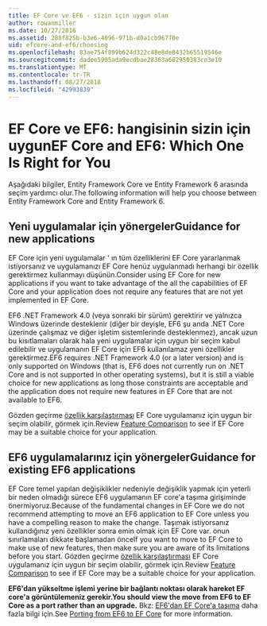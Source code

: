 ```yaml
---
title: EF Core ve EF6 - sizin için uygun olan
author: rowanmiller
ms.date: 10/27/2016
ms.assetid: 288f825b-b3e6-4096-971b-d0a1cb96770e
uid: efcore-and-ef6/choosing
ms.openlocfilehash: 83ae754f899b624d322c48e8de8432b65519546e
ms.sourcegitcommit: dadee5905ada9ecdbae28363a682950383ce3e10
ms.translationtype: MT
ms.contentlocale: tr-TR
ms.lasthandoff: 08/27/2018
ms.locfileid: "42993839"
---
```

# <a name="ef-core-and-ef6-which-one-is-right-for-you"></a><span data-ttu-id="13c22-102">EF Core ve EF6: hangisinin sizin için uygun</span><span class="sxs-lookup"><span data-stu-id="13c22-102">EF Core and EF6: Which One Is Right for You</span></span>

<span data-ttu-id="13c22-103">Aşağıdaki bilgiler, Entity Framework Core ve Entity Framework 6 arasında seçim yardımcı olur.</span><span class="sxs-lookup"><span data-stu-id="13c22-103">The following information will help you choose between Entity Framework Core and Entity Framework 6.</span></span>

## <a name="guidance-for-new-applications"></a><span data-ttu-id="13c22-104">Yeni uygulamalar için yönergeler</span><span class="sxs-lookup"><span data-stu-id="13c22-104">Guidance for new applications</span></span>

<span data-ttu-id="13c22-105">EF Core için yeni uygulamalar ' ın tüm özelliklerini EF Core yararlanmak istiyorsanız ve uygulamanızı EF Core henüz uygulanmadı herhangi bir özellik gerektirmez kullanmayı düşünün.</span><span class="sxs-lookup"><span data-stu-id="13c22-105">Consider using EF Core for new applications if you want to take advantage of the all the capabilities of EF Core and your application does not require any features that are not yet implemented in EF Core.</span></span>

<span data-ttu-id="13c22-106">EF6 .NET Framework 4.0 (veya sonraki bir sürüm) gerektirir ve yalnızca Windows üzerinde desteklenir (diğer bir deyişle, EF6 şu anda .NET Core üzerinde çalışmaz ve diğer işletim sistemlerinde desteklenmez), ancak uzun bu kısıtlamaları olarak hala yeni uygulamalar için uygun bir seçim kabul edilebilir ve uygulamanın EF Core için EF6 kullanılamaz yeni özellikler gerektirmez.</span><span class="sxs-lookup"><span data-stu-id="13c22-106">EF6 requires .NET Framework 4.0 (or a later version) and is only supported on Windows (that is, EF6 does not currently run on .NET Core and is not supported in other operating systems), but it is still a viable choice for new applications as long those constraints are acceptable and the application does not require new features in EF Core that are not available to EF6.</span></span>

<span data-ttu-id="13c22-107">Gözden geçirme [özellik karşılaştırması](features.md) EF Core uygulamanız için uygun bir seçim olabilir, görmek için.</span><span class="sxs-lookup"><span data-stu-id="13c22-107">Review [Feature Comparison](features.md) to see if EF Core may be a suitable choice for your application.</span></span>

## <a name="guidance-for-existing-ef6-applications"></a><span data-ttu-id="13c22-108">EF6 uygulamalarınız için yönergeler</span><span class="sxs-lookup"><span data-stu-id="13c22-108">Guidance for existing EF6 applications</span></span>

<span data-ttu-id="13c22-109">EF Core temel yapılan değişiklikler nedeniyle değişiklik yapmak için yeterli bir neden olmadığı sürece EF6 uygulamanın EF core'a taşıma girişiminde önermiyoruz.</span><span class="sxs-lookup"><span data-stu-id="13c22-109">Because of the fundamental changes in EF Core we do not recommend attempting to move an EF6 application to EF Core unless you have a compelling reason to make the change.</span></span> <span data-ttu-id="13c22-110">Taşımak istiyorsanız kullandığınız yeni özellikler sonra emin olmak için EF Core var. onun sınırlamaları dikkate başlamadan önce</span><span class="sxs-lookup"><span data-stu-id="13c22-110">If you want to move to EF Core to make use of new features, then make sure you are aware of its limitations before you start.</span></span> <span data-ttu-id="13c22-111">Gözden geçirme [özellik karşılaştırması](features.md) EF Core uygulamanız için uygun bir seçim olabilir, görmek için.</span><span class="sxs-lookup"><span data-stu-id="13c22-111">Review [Feature Comparison](features.md) to see if EF Core may be a suitable choice for your application.</span></span>

<span data-ttu-id="13c22-112">**EF6'dan yükseltme işlemi yerine bir bağlantı noktası olarak hareket EF core'a görüntülemeniz gerekir.**</span><span class="sxs-lookup"><span data-stu-id="13c22-112">**You should view the move from EF6 to EF Core as a port rather than an upgrade.**</span></span> <span data-ttu-id="13c22-113">Bkz: [EF6'dan EF Core'a taşıma](porting/index.md) daha fazla bilgi için.</span><span class="sxs-lookup"><span data-stu-id="13c22-113">See [Porting from EF6 to EF Core](porting/index.md) for more information.</span></span>
